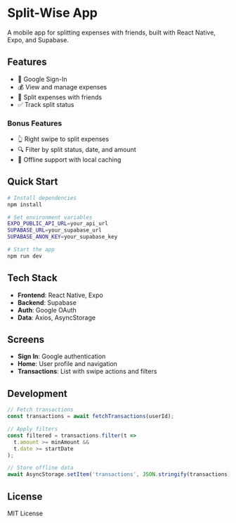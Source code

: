 # Split-Wise App

A mobile app for splitting expenses with friends, built with React Native, Expo, and Supabase.

## Features

- 🔐 Google Sign-In
- 💰 View and manage expenses
- 👥 Split expenses with friends
- ✅ Track split status

### Bonus Features
- 👆 Right swipe to split expenses
- 🔍 Filter by split status, date, and amount
- 📱 Offline support with local caching

## Quick Start

```bash
# Install dependencies
npm install

# Set environment variables
EXPO_PUBLIC_API_URL=your_api_url
SUPABASE_URL=your_supabase_url
SUPABASE_ANON_KEY=your_supabase_key

# Start the app
npm run dev
```

## Tech Stack

- **Frontend**: React Native, Expo
- **Backend**: Supabase
- **Auth**: Google OAuth
- **Data**: Axios, AsyncStorage

## Screens

- **Sign In**: Google authentication
- **Home**: User profile and navigation
- **Transactions**: List with swipe actions and filters

## Development

```javascript
// Fetch transactions
const transactions = await fetchTransactions(userId);

// Apply filters
const filtered = transactions.filter(t => 
  t.amount >= minAmount && 
  t.date >= startDate
);

// Store offline data
await AsyncStorage.setItem('transactions', JSON.stringify(transactions));
```

## License

MIT License
